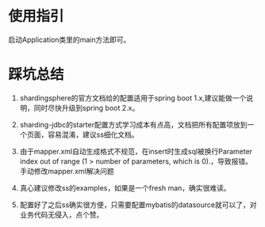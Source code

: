 # 使用指引
启动Application类里的main方法即可。

# 踩坑总结
1. shardingsphere的官方文档给的配置适用于spring boot 1.x,建议能做一个说明，同时尽快升级到spring boot 2.x。

2. sharding-jdbc的starter配置方式学习成本有点高，文档把所有配置项放到一个页面，容易混淆，建议ss细化文档。

3. 由于mapper.xml自动生成格式不规范，在insert时生成sql被换行Parameter index out of range (1 > number of parameters, which is 0).，导致报错。手动修改mapper.xml解决问题

4. 真心建议修改ss的examples，如果是一个fresh man，确实很难读。

5. 配置好了之后ss确实很方便，只需要配置mybatis的datasource就可以了，对业务代码无侵入，点个赞。